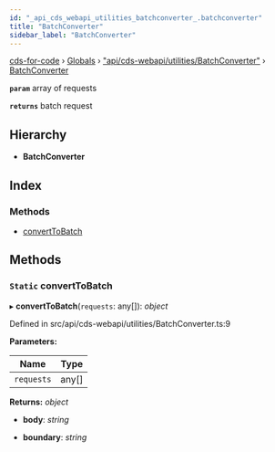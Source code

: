 ```yaml
---
id: "_api_cds_webapi_utilities_batchconverter_.batchconverter"
title: "BatchConverter"
sidebar_label: "BatchConverter"
---
```


[cds-for-code](../index.md) › [Globals](../globals.md) › ["api/cds-webapi/utilities/BatchConverter"](../modules/_api_cds_webapi_utilities_batchconverter_.md) › [BatchConverter](_api_cds_webapi_utilities_batchconverter_.batchconverter.md)

**`param`** array of requests

**`returns`** batch request

## Hierarchy

* **BatchConverter**

## Index

### Methods

* [convertToBatch](_api_cds_webapi_utilities_batchconverter_.batchconverter.md#static-converttobatch)

## Methods

### `Static` convertToBatch

▸ **convertToBatch**(`requests`: any[]): *object*

Defined in src/api/cds-webapi/utilities/BatchConverter.ts:9

**Parameters:**

Name | Type |
------ | ------ |
`requests` | any[] |

**Returns:** *object*

* **body**: *string*

* **boundary**: *string*
